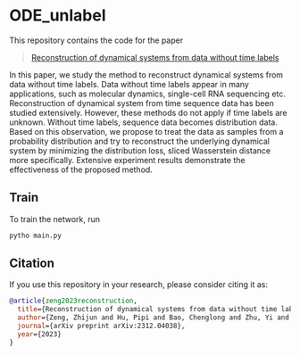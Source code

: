 # ODE_unlabel

This repository contains the code for the paper

> [Reconstruction of dynamical systems from data without time labels](https://arxiv.org/abs/2212.04948)

In this paper, we study the method to reconstruct dynamical systems from data without time labels. Data without time labels appear in many applications, such as molecular dynamics,
single-cell RNA sequencing etc. Reconstruction of dynamical system from time sequence data has been studied extensively. However, these methods do not apply if time labels are unknown. Without time labels, sequence data becomes distribution data. Based on this observation, we propose to treat the data as samples from a probability distribution and try to reconstruct the underlying dynamical system by minimizing the distribution loss, sliced Wasserstein distance more specifically. Extensive experiment results demonstrate the effectiveness of the proposed method. 

## Train

To train the network, run

```bash
pytho main.py
```
## Citation


If you use this repository in your research, please consider citing it as:

```bibtex
@article{zeng2023reconstruction,
  title={Reconstruction of dynamical systems from data without time labels},
  author={Zeng, Zhijun and Hu, Pipi and Bao, Chenglong and Zhu, Yi and Shi, Zuoqiang},
  journal={arXiv preprint arXiv:2312.04038},
  year={2023}
}
```